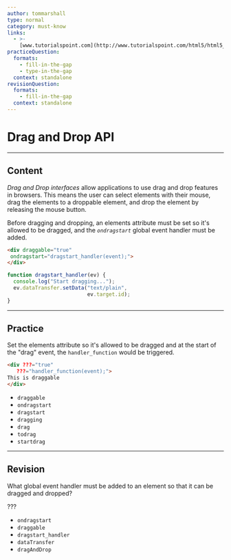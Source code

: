 ```yaml
---
author: tommarshall
type: normal
category: must-know
links:
  - >-
    [www.tutorialspoint.com](http://www.tutorialspoint.com/html5/html5_drag_drop.htm){website}
practiceQuestion:
  formats:
    - fill-in-the-gap
    - type-in-the-gap
  context: standalone
revisionQuestion:
  formats:
    - fill-in-the-gap
  context: standalone
---
```


# Drag and Drop API


---

## Content

*Drag and Drop interfaces* allow applications to use drag and drop features in browsers. This means the user can select elements with their mouse, drag the elements to a droppable element, and drop the element by releasing the mouse button.

Before dragging and dropping, an elements attribute must be set so it's allowed to be dragged, and the *`ondragstart`* global event handler must be added.

```html
<div draggable="true"
 ondragstart="dragstart_handler(event);">
</div>
```

```javascript
function dragstart_handler(ev) {
  console.log("Start dragging...");
  ev.dataTransfer.setData("text/plain",
                          ev.target.id);
}
```


---

## Practice

Set the elements attribute so it's allowed to be dragged and at the start of the "drag" event, the `handler_function` would be triggered.

```html
<div ???="true"
   ???="handler_function(event);">
This is draggable
</div>
```

- `draggable`
- `ondragstart`
- `dragstart`
- `dragging`
- `drag`
- `todrag`
- `startdrag`


---

## Revision

What global event handler must be added to an element so that it can be dragged and dropped?

???

- `ondragstart`
- `draggable`
- `dragstart_handler`
- `dataTransfer`
- `dragAndDrop`
 
